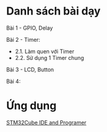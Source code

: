 # Danh sách bài dạy

Bài 1 - GPIO, Delay

Bài 2 - Timer:

* 2.1. Làm quen với Timer
* 2.2. Sử dụng 1 Timer chung

Bài 3 - LCD, Button

Bài 4:

# Ứng dụng

[STM32Cube IDE and Programer](https://drive.google.com/drive/folders/1yH3eZkApmjC20_wG_3Dd8LRj58xgJZOC?usp=sharing)
